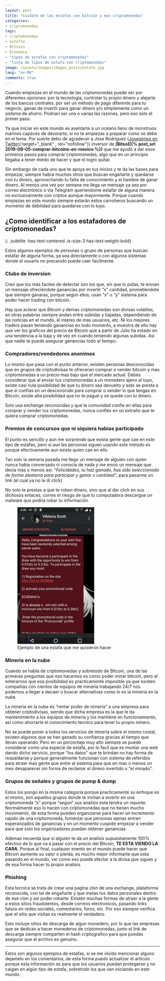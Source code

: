 ```yaml
---
layout: post
title: "Cuidate de las estafas con bitcoin y mas criptomonedas"
categories:
- criptomonedas
tags: 
- criptomonedas
- estafas
- Bitcoin
- Economia
- "tipos de estafas con criptomonedas"
- "lista de tipos de estafa con criptomonedas"
image: /assets/images/images_posts/estafa.jpg
lang: "es-MX"
comments: true
---
```


Cuando empiezas en el mundo de las criptomonedas puede ser por diferentes opciones: por la tecnología, controlar tu propio dinero y alejarte de los bancos centrales, por ser un método de pago diferente para tu negocio, ganas de invertir para ganar dinero y/o simplemente como un sistema de ahorro. Podrían ser una o varias las razones, pero eso solo el primer paso.

Ya que iniciar en este mundo es aventarte a un océano lleno de monstruos marinos capaces de devorarte, sí no te empiezas a preparar como se debe en el tema. Por suerte debo de agradecer a Jose Rodriguez ([Josepimpo en Twitter](https://twitter.com/josepimpo){:target="_blank" , rel="nofollow"}) inversor de **[Bitso]({% post_url 2019-08-05-comprar-bitcoins-en-mexico %})** que me ayudó a dar esos primeros pasos para comprar criptomonedas, algo que en un principio llegaba a tener miedo de hacer y que el logro quitar.

Sin embargo de cada uno que te apoya en tus inicios y te da las bases para empezar, siempre habrá muchos otros que buscan engañarte y quedarse con tu dinero, aprovechando tu falta de conocimiento y el hambre de ganar dinero. Al menos una vez por semana me llega un mensaje ya sea por correo electrónico o vía Telegram queriendome estafar de alguna manera no exclusivamente con criptos aunque mayormente. Porque cuando empiezas en este mundo siempre estarán estos carroñeros buscando un momento de debilidad para quedarse con lo tuyo.

## ¿Como identificar a los estafadores de criptomonedas?
{: .subtitle .has-text-centered .is-size-3 has-text-weight-bold}

Estos algunos ejemplos de personas o grupo de personas que buscan estafar de alguna forma, ya sea directamente o con algunos sistemas donde el usuario no precavido puede caer facilmente.

### Clubs de inversion

Creo que los mas faciles de detectar son los que, sin que lo pidas, te envian un mensaje ofreciendote ganancias por invertir “x” cantidad, prometiendote que siempre ganaras, porque según ellos, usan “x” o “y” sistema para poder hacer trading con bitcoin.

Hay que aclarar que Bitcoin y demas criptomonedas son divisas volatiles, en otras palabras siempre andan entre subidas y bajadas, dependiendo de las noticias en el mundo, el interes de mas usuarios, etc. Ni los mejores traders pasan teniendo ganancias en todo momento, a muestra de ello hay que ver los graficos del precio de Bitcoin que a partir de Julio ha estado en una tendencia a la baja y de vez en cuando teniendo algunas subidas. Asi que nadie te puede asegurar ganancias todo el tiempo.

### Compradores/vendedores anonimos

Lo mismo que pasa con el punto anterior, existen personas desconocidas que en grupos de criptodivisas te ofreceran comprar o vender bitcoin y mas criptomonedas a un precio mas bajo que el mercado actual. Debes considerar que al enviar tus criptomonedas a un monedero ajeno al tuyo, existe casi nula posibilidad de que tu dinero sea devuelto y esto se presta a que si confias en un desconocido para comprar o vender lo que tengas en Bitcoin, existe alta posibilidad que no te pague y se quede con tu dinero.

Solo usa exchange reconocidas y que la comunidad confie en ellas para comprar y vender tus criptomonedas, nunca confies en un extraño que te quiera comprar criptomonedas.

### Premios de concursos que ni siquiera habias participado

El punto es sencillo y aun me sorprende que exista gente que cae en este tipo de estafas, pero si aun las personas siguen usando este metodo es porque efectivamente aun existe quien cae en ello.

Tan solo la semana pasada me llego un mensaje de alguien con quien nunca habia conversado ni conocia de nada y me envio un mensaje que decia mas o menos asi: *“Felicidades, tu haz ganado, has sido seleccionado de forma aleatoria para participar y ganar x cantidad”*, para pasarme un link (el cual ya no le di click)

No solo te prestas a que te roben dinero, sino que al dar click en sus dichosos enlaces, corres el riesgo de que tu computadora descargue un malware que podria robar tu información.

<figure class="imagen">
<img alt="Ejemplo de una estafa que me quisieron hacer" src="/assets/images/images_posts/estafador.jpg" width="250px" />
<figcaption>Ejemplo de una estafa que me quisieron hacer</figcaption>
</figure>

### Mineria en la nube

Cuando se habla de criptomonedas y sobretodo de Bitcoin, una de las primeras preguntas que nos hacemos es como poder minar bitcoin, pero al enterarnos que esa posibilidad es practicamente imposible ya que existen compañias con cientos de equipos de mineria trabajando 24/7 nos podemos a llegar a decaer o buscar alternativas como lo es la mineria en la nube.

La mineria en la nube es “rentar poder de minería" a una empresa para obtener criptodivisas, siendo que dicha empresa es la que le da mantenimiento a los equipos de minería y los mantiene en funcionamiento, asi como ahorrarte el conocimiento tecnico para tener tu propio minero.

No se puede poner a todos los servicios de mineria sobre el mismo costal, existen algunos que se han ganado su confianza gracias al tiempo que llevan operando. Pero en un porcentaje muy alto siempre se puede considerar como una especie de estafa, por lo facil que es montar una web dando dicho servicio, porque “los datos” que te brindan no hay forma de respaldarse y porque generalmente funcionan con sistema de referidos para atraer mas gente que entre al sistema para que en mas o menos un mes desaparecer sin forma de reclamar el dinero invertido o “el minado”.

### Grupos de señales y grupos de pump & dump

Estos los pongo en la misma categoría porque practicamente su enfoque es el mismo, son aquellos grupos donde te invitan a invertir en una criptomoneda “x” porque “segun” sus analisis esta tendra un repunte. Normalmente eso lo hacen con criptomonedas que no tienen mucho movimiento, de esta forma pueden organizarse para hacer un incremento rapido de una criptomoneda, fomentar que personas ajenas entren esperanzados de ganancias y en un momento cuspide empezar a vender para que solo los organizadores puedan obtener ganancias.

Ademas recuerda que si alguien te da un analisis supuestamente 100% efectivo de lo que va a pasar con el precio del Bitcoin, **TE ESTA VIENDO LA CARA**. Porque al final, cualquier evento en el mundo puede hacer que Bitcoin aumente su valor o pierda, es mucho mejor informarte que esta pasando en el mundo, ver como eso puede afectar a la divisa que sigues y de esa forma hacer tu propio analisis.

### Phishing

Esta tecnica se trata de crear una pagina clon de una exchange, plataforma reconocida, con tal de engañarte y que metas tus datos personales dentro de ese clon y asi poder robarte. Existen muchas formas de atraer a la gente a estos sitios fraudolentos, desde correos electronicos, pasando links falsos en redes sociales, comentarios, foros, etc. Por eso siempre verifica que el sitio que visitas es realmente el verdadero.

Esto incluye sitios de descarga de algun monedero, por lo que las empresas que se dedican a hacer monederos de criptomonedas, junto el link de descarga siempre comparten el hash criptografico para que puedas asegurar que el archivo es genuino.

---

Estos son algunos ejemplos de estafas, si se me olvido mencionar alguno dejamelo en los comentarios, de esta forma puedo actualizar el articulo porque esta información es para que los usuarios puedan protegerse y no caigan en algún tipo de estafa, sobretodo los que van iniciando en este mundo.
